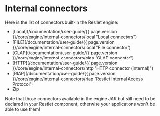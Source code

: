 # Internal connectors

Here is the list of connectors built-in the Restlet engine:

-   [Local](/documentation/user-guide/{{ page.version }}/core/engine/internal-connectors/local "Local connectors")
-   [FILE](/documentation/user-guide/{{ page.version }}/core/engine/internal-connectors/local "File connector")
-   [CLAP](/documentation/user-guide/{{ page.version }}/core/engine/internal-connectors/clap "CLAP connector")
-   [HTTP](/documentation/user-guide/{{ page.version }}/core/engine/internal-connectors/http "HTTP connector (internal)")
-   [RIAP](/documentation/user-guide/{{ page.version }}/core/engine/internal-connectors/riap "Restlet Internal Access Protocol")
-   Zip

Note that those connectors available in the engine JAR but still need to
be declared in your Restlet component, otherwise your applications won't
be able to use them!
